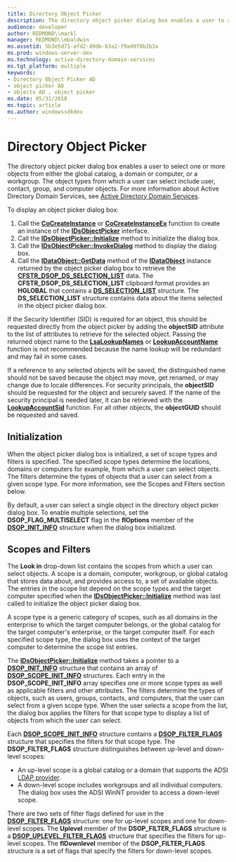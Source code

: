 ```yaml
---
title: Directory Object Picker
description: The directory object picker dialog box enables a user to select one or more objects from either the global catalog, a domain or computer, or a workgroup.
audience: developer
author: REDMOND\\markl
manager: REDMOND\\mbaldwin
ms.assetid: 5b3e5d71-afd2-49db-b3a2-f9a49f0b2b3a
ms.prod: windows-server-dev
ms.technology: active-directory-domain-services
ms.tgt_platform: multiple
keywords:
- Directory Object Picker AD
- object picker AD
- objects AD , object picker
ms.date: 05/31/2018
ms.topic: article
ms.author: windowssdkdev
---
```


# Directory Object Picker

The directory object picker dialog box enables a user to select one or more objects from either the global catalog, a domain or computer, or a workgroup. The object types from which a user can select include user, contact, group, and computer objects. For more information about Active Directory Domain Services, see [Active Directory Domain Services](active-directory-domain-services.md).

To display an object picker dialog box:

1.  Call the [**CoCreateInstance**](_com_cocreateinstance) or [**CoCreateInstanceEx**](_com_cocreateinstanceex) function to create an instance of the [**IDsObjectPicker**](/windows/win32/Objsel/nn-objsel-idsobjectpicker?branch=master) interface.
2.  Call the [**IDsObjectPicker::Initialize**](/windows/win32/Objsel/nf-objsel-idsobjectpicker-initialize?branch=master) method to initialize the dialog box.
3.  Call the [**IDsObjectPicker::InvokeDialog**](/windows/win32/Objsel/nf-objsel-idsobjectpicker-invokedialog?branch=master) method to display the dialog box.
4.  Call the [**IDataObject::GetData**](_ole_idataobject_getdata) method of the [**IDataObject**](_ole_idataobject) instance returned by the object picker dialog box to retrieve the [**CFSTR\_DSOP\_DS\_SELECTION\_LIST**](cfstr-dsop-ds-selection-list.md) data. The **CFSTR\_DSOP\_DS\_SELECTION\_LIST** clipboard format provides an **HGLOBAL** that contains a [**DS\_SELECTION\_LIST**](/windows/win32/Objsel/ns-objsel-_ds_selection_list?branch=master) structure. The **DS\_SELECTION\_LIST** structure contains data about the items selected in the object picker dialog box.

If the Security Identifier (SID) is required for an object, this should be requested directly from the object picker by adding the **objectSID** attribute to the list of attributes to retrieve for the selected object. Passing the returned object name to the [**LsaLookupNames**](https://msdn.microsoft.com/library/windows/desktop/ms721797) or [**LookupAccountName**](https://msdn.microsoft.com/library/windows/desktop/aa379159) function is not recommended because the name lookup will be redundant and may fail in some cases.

If a reference to any selected objects will be saved, the distinguished name should not be saved because the object may move, get renamed, or may change due to locale differences. For security principals, the **objectSID** should be requested for the object and securely saved. If the name of the security principal is needed later, it can be retrieved with the [**LookupAccountSid**](https://msdn.microsoft.com/library/windows/desktop/aa379166) function. For all other objects, the **objectGUID** should be requested and saved.

## Initialization

When the object picker dialog box is initialized, a set of scope types and filters is specified. The specified scope types determine the locations, domains or computers for example, from which a user can select objects. The filters determine the types of objects that a user can select from a given scope type. For more information, see the Scopes and Filters section below.

By default, a user can select a single object in the directory object picker dialog box. To enable multiple selections, set the **DSOP\_FLAG\_MULTISELECT** flag in the **flOptions** member of the [**DSOP\_INIT\_INFO**](/windows/win32/Objsel/ns-objsel-_dsop_init_info?branch=master) structure when the dialog box initialized.

## Scopes and Filters

The **Look in** drop-down list contains the scopes from which a user can select objects. A scope is a domain, computer, workgroup, or global catalog that stores data about, and provides access to, a set of available objects. The entries in the scope list depend on the scope types and the target computer specified when the [**IDsObjectPicker::Initialize**](/windows/win32/Objsel/nf-objsel-idsobjectpicker-initialize?branch=master) method was last called to initialize the object picker dialog box.

A scope type is a generic category of scopes, such as all domains in the enterprise to which the target computer belongs, or the global catalog for the target computer's enterprise, or the target computer itself. For each specified scope type, the dialog box uses the context of the target computer to determine the scope list entries.

The [**IDsObjectPicker::Initialize**](/windows/win32/Objsel/nf-objsel-idsobjectpicker-initialize?branch=master) method takes a pointer to a [**DSOP\_INIT\_INFO**](/windows/win32/Objsel/ns-objsel-_dsop_init_info?branch=master) structure that contains an array of [**DSOP\_SCOPE\_INIT\_INFO**](/windows/win32/Objsel/ns-objsel-_dsop_scope_init_info?branch=master) structures. Each entry in the **DSOP\_SCOPE\_INIT\_INFO** array specifies one or more scope types as well as applicable filters and other attributes. The filters determine the types of objects, such as users, groups, contacts, and computers, that the user can select from a given scope type. When the user selects a scope from the list, the dialog box applies the filters for that scope type to display a list of objects from which the user can select.

Each [**DSOP\_SCOPE\_INIT\_INFO**](/windows/win32/Objsel/ns-objsel-_dsop_scope_init_info?branch=master) structure contains a [**DSOP\_FILTER\_FLAGS**](/windows/win32/Objsel/ns-objsel-_dsop_filter_flags?branch=master) structure that specifies the filters for that scope type. The **DSOP\_FILTER\_FLAGS** structure distinguishes between up-level and down-level scopes:

-   An up-level scope is a global catalog or a domain that supports the ADSI [LDAP provider](https://msdn.microsoft.com/library/aa772203).
-   A down-level scope includes workgroups and all individual computers. The dialog box uses the ADSI WinNT provider to access a down-level scope.

There are two sets of filter flags defined for use in the [**DSOP\_FILTER\_FLAGS**](/windows/win32/Objsel/ns-objsel-_dsop_filter_flags?branch=master) structure: one for up-level scopes and one for down-level scopes. The **Uplevel** member of the **DSOP\_FILTER\_FLAGS** structure is a [**DSOP\_UPLEVEL\_FILTER\_FLAGS**](/windows/win32/Objsel/ns-objsel-_dsop_uplevel_filter_flags?branch=master) structure that specifies the filters for up-level scopes. The **flDownlevel** member of the **DSOP\_FILTER\_FLAGS** structure is a set of flags that specify the filters for down-level scopes.

 

 




